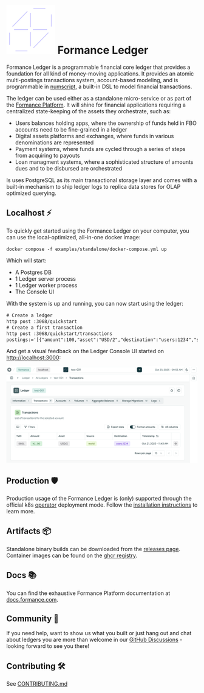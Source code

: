 # ![ledger](docs/ledger.svg) Formance Ledger

Formance Ledger is a programmable financial core ledger that provides a foundation for all kind of money-moving applications. It provides an atomic multi-postings transactions system, account-based modeling, and is programmable in [numscript](https://docs.formance.com/modules/numscript/introduction), a built-in DSL to model financial transactions.

The ledger can be used either as a standalone micro-service or as part of the [Formance Platform](https://www.formance.com/). It will shine for financial applications requiring a centralized state-keeping of the assets they orchestrate, such as:

* Users balances holding apps, where the ownership of funds held in FBO accounts need to be fine-grained in a ledger
* Digital assets platforms and exchanges, where funds in various denominations are represented
* Payment systems, where funds are cycled through a series of steps from acquiring to payouts
* Loan managment systems, where a sophisticated structure of amounts dues and to be disbursed are orchestrated

Is uses PostgreSQL as its main transactional storage layer and comes with a built-in mechanism to ship ledger logs to replica data stores for OLAP optimized querying.

## Localhost ⚡

To quickly get started using the Formance Ledger on your computer, you can use the local-optimized, all-in-one docker image:

```
docker compose -f examples/standalone/docker-compose.yml up
```

Which will start:
* A Postgres DB
* 1 Ledger server process
* 1 Ledger worker process
* The Console UI

With the system is up and running, you can now start using the ledger:

```shell
# Create a ledger
http post :3068/quickstart
# Create a first transaction
http post :3068/quickstart/transactions postings:='[{"amount":100,"asset":"USD/2","destination":"users:1234","source":"world"}]'
```

And get a visual feedback on the Ledger Console UI started on [http://localhost:3000](http://localhost:3000/formance/localhost?region=localhost):

![console](examples/standalone/console-screenshot.png)

## Production 🛡️

Production usage of the Formance Ledger is (only) supported through the official k8s [operator](https://github.com/formancehq/operator) deployment mode. Follow the [installation instructions](https://docs.formance.com/build/deployment/operator/installation) to learn more.

## Artifacts 📦

Standalone binary builds can be downloaded from the [releases page](https://github.com/formancehq/ledger/releases).
Container images can be found on the [ghcr registry](https://github.com/formancehq/ledger/pkgs/container/ledger).

## Docs 📚

You can find the exhaustive Formance Platform documentation at [docs.formance.com](https://docs.formance.com).

## Community 💬

If you need help, want to show us what you built or just hang out and chat about ledgers you are more than welcome in our [GitHub Discussions](https://github.com/orgs/formancehq/discussions) - looking forward to see you there!

## Contributing 🛠️

See [CONTRIBUTING.md](./CONTRIBUTING.md)